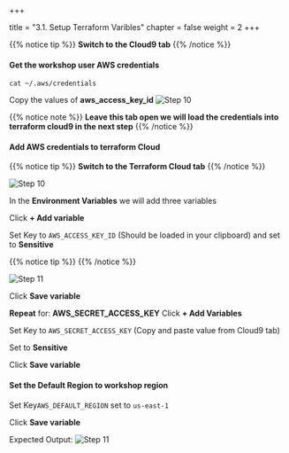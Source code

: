 +++

title = "3.1. Setup Terraform Varibles"
chapter = false
weight = 2
+++

{{% notice tip %}}
__Switch to the Cloud9 tab__
{{% /notice %}}

#### Get the workshop user AWS credentials

`cat ~/.aws/credentials`

Copy the values of __aws_access_key_id__ 
![Step 10](/images/lab3/display_c9_cred.png)


{{% notice note %}}
__Leave this tab open we will load the credentials into terraform cloud9 in the next step__
{{% /notice %}}

#### Add AWS credentials to terraform Cloud  

{{% notice tip %}}
__Switch to the Terraform Cloud tab__
{{% /notice %}}

![Step 10](/images/lab3/configure_tf_vars.png)


In the __Environment Variables__ we will add three variables 

Click __+ Add variable__

Set Key to `AWS_ACCESS_KEY_ID` (Should be loaded in your clipboard) and set to __Sensitive__ 

{{% notice tip %}}
{{% /notice %}}

![Step 11](/images/lab3/tf_env_vars.png)

Click __Save variable__

__Repeat__ for: __AWS_SECRET_ACCESS_KEY__  Click __+ Add Variables__

Set Key to `AWS_SECRET_ACCESS_KEY` (Copy and paste value from Cloud9 tab)

Set to __Sensitive__ 

Click __Save variable__

#### Set the Default Region to workshop region

Set  Key`AWS_DEFAULT_REGION`  set to `us-east-1`

Click __Save variable__

Expected Output:
![Step 11](/images/lab3/tf_env_vars_complete.png)



